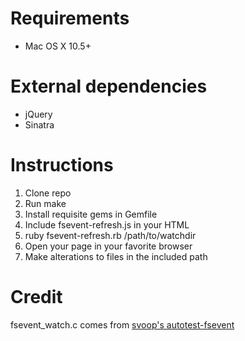 # Requirements

- Mac OS X 10.5+

# External dependencies
 
- jQuery
- Sinatra

# Instructions

1. Clone repo
2. Run make
3. Install requisite gems in Gemfile
4. Include fsevent-refresh.js in your HTML
5. ruby fsevent-refresh.rb /path/to/watchdir
6. Open your page in your favorite browser
7. Make alterations to files in the included path

# Credit

fsevent_watch.c comes from [svoop's autotest-fsevent](https://github.com/svoop/autotest-fsevent)
